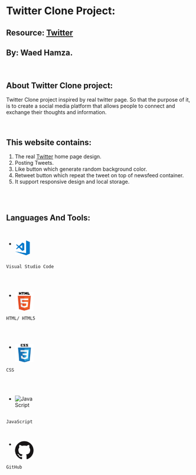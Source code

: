 # Twitter Clone Project: 

## Resource: [Twitter][1]

## By: Waed Hamza.

<br>

## About Twitter Clone project:
Twitter Clone project inspired by real twitter page. So that the purpose of it, is to create a social media platform that allows people to connect and exchange their thoughts and information.

<br>

## This website contains:
   1. The real [Twitter][1] home page design.
   2. Posting Tweets.
   3. Like button which generate random background color.
   4. Retweet button which repeat the tweet on top of newsfeed container.
   5. It support responsive design and local storage.

<br><br>

## Languages And Tools:
<br/>

* <img align="left" alt="Visual Studio Code" width="40px" src="https://raw.githubusercontent.com/github/explore/80688e429a7d4ef2fca1e82350fe8e3517d3494d/topics/visual-studio-code/visual-studio-code.png" /> 

<br/>

    Visual Studio Code

<br/><br> 

* <img align="left" alt="HTML/HTML5" width="50px" src="https://raw.githubusercontent.com/github/explore/80688e429a7d4ef2fca1e82350fe8e3517d3494d/topics/html/html.png"/> 

<br/>

    HTML/ HTML5

<br/> <br/>

* <img align="left" alt="CSS" width="50px" src="https://raw.githubusercontent.com/github/explore/80688e429a7d4ef2fca1e82350fe8e3517d3494d/topics/css/css.png" /> 

<br/>

    CSS


<br/> <br/>

* <img align="left" alt="JavaScript" width="50px" src="https://cdn.iconscout.com/icon/free/png-256/javascript-2038874-1720087.png"/> 

<br/>

    JavaScript

<br/>

* <img align="left" alt="GitHub" width="50px" src="https://raw.githubusercontent.com/github/explore/78df643247d429f6cc873026c0622819ad797942/topics/github/github.png" /> 

<br/>

    GitHub


[1]:https://twitter.com/